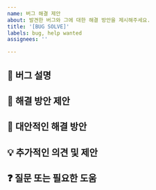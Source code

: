 ```yaml
---
name: 버그 해결 제안
about: 발견한 버그와 그에 대한 해결 방안을 제시해주세요.
title: '[BUG SOLVE]'
labels: bug, help wanted
assignees: ''

---
```


## 🐛 버그 설명
<!-- - 버그의 정의: 버그가 무엇인지 명확하게 설명해주세요. (예. 'A 기능이 B 상황에서 제대로 동작하지 않습니다.') -->

## 🧩 해결 방안 제안
<!-- - 제안하는 해결 방안을 상세하게 기술해주세요. (예. 코드 수정, 새로운 기능 구현, 기존 기능 제거 등) -->
<!-- - 가능한 경우, 해결 방안에 대한 간단한 Pseudo code나 알고리즘을 제공해주세요. -->

## 🔄 대안적인 해결 방안
<!-- - 기본적으로 제시된 해결 방안 외에 다른 대안이 있다면 이를 설명해주세요. -->

## 💡 추가적인 의견 및 제안
<!-- - 버그 해결과 관련하여 팀원들과 공유하고 싶은 추가적인 의견이나 제안 사항을 적어주세요. -->

## ❓ 질문 또는 필요한 도움
<!-- - 이 이슈를 해결하는데 있어 다른 팀원들로부터 필요한 도움이나 질문 사항이 있다면 명시해주세요. -->
